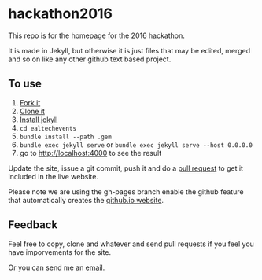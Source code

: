 hackathon2016
==============

This repo is for the homepage for the 2016 hackathon.

It is made in Jekyll, but otherwise it is just files that may be edited, merged and so on like any other github text based project.


To use
-----------

1. [Fork it](https://help.github.com/articles/fork-a-repo/)
2. [Clone it](https://git-scm.com/docs/git-clone)
3. [Install jekyll](https://jekyllrb.com/docs/installation/)
4. `cd ealtechevents`
5. `bundle install --path .gem`
5. `bundle exec jekyll serve` or `bundle exec jekyll serve --host 0.0.0.0` 
6. go to [http://localhost:4000](http://localhost:4000) to see the result

Update the site, issue a git commit, push it and do a [pull request](https://help.github.com/articles/using-pull-requests/) to get it included in the live website.

Please note we are using the gh-pages branch enable the github feature that automatically creates the [github.io website](http://moozer.github.io/hackerthon2016).

Feedback
----------

Feel free to copy, clone and whatever and send pull requests if you feel you have imporvements for the site.

Or you can send me an [email](mailto:bigmoozer@gmail.com).
